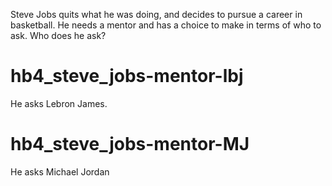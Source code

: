 Steve Jobs quits what he was doing, and decides to pursue a career in basketball. He needs a mentor and has a choice to make in terms of who to ask. Who does he ask?

# hb4_steve_jobs-mentor-lbj
He asks Lebron James.

# hb4_steve_jobs-mentor-MJ
He asks Michael Jordan
